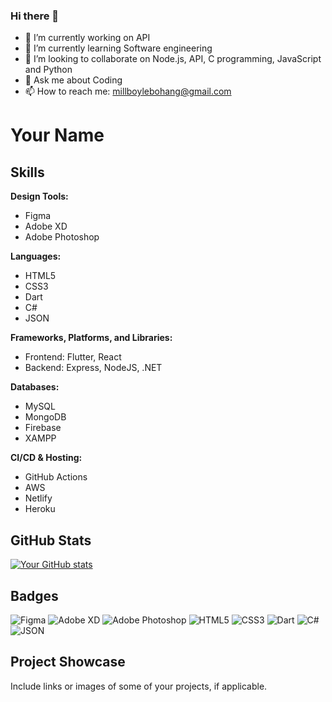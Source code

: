 ### Hi there 👋

- 🔭 I’m currently working on API
- 🌱 I’m currently learning Software engineering
- 👯 I’m looking to collaborate on Node.js, API, C programming, JavaScript and Python
- 💬 Ask me about Coding
- 📫 How to reach me: millboylebohang@gmail.com



# Your Name

## Skills

**Design Tools:**
- Figma
- Adobe XD
- Adobe Photoshop

**Languages:**
- HTML5
- CSS3
- Dart
- C#
- JSON

**Frameworks, Platforms, and Libraries:**
- Frontend: Flutter, React
- Backend: Express, NodeJS, .NET

**Databases:**
- MySQL
- MongoDB
- Firebase
- XAMPP

**CI/CD & Hosting:**
- GitHub Actions
- AWS
- Netlify
- Heroku

## GitHub Stats

[![Your GitHub stats](https://github-readme-stats.vercel.app/api?username=yourusername&show_icons=true&theme=radical)](https://github.com/yourusername)

## Badges

![Figma](https://img.shields.io/badge/Design-Figma-brightgreen)
![Adobe XD](https://img.shields.io/badge/Design-Adobe%20XD-blue)
![Adobe Photoshop](https://img.shields.io/badge/Design-Adobe%20Photoshop-orange)
![HTML5](https://img.shields.io/badge/Language-HTML5-red)
![CSS3](https://img.shields.io/badge/Language-CSS3-blue)
![Dart](https://img.shields.io/badge/Language-Dart-brightgreen)
![C#](https://img.shields.io/badge/Language-C%23-purple)
![JSON](https://img.shields.io/badge/Language-JSON-yellow)

## Project Showcase

Include links or images of some of your projects, if applicable.

